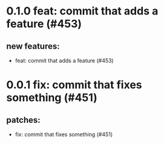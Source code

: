 # 0.1.0 feat: commit that adds a feature (#453)

## new features:
* feat: commit that adds a feature (#453)

# 0.0.1 fix: commit that fixes something (#451)

## patches:
* fix: commit that fixes something (#451)

